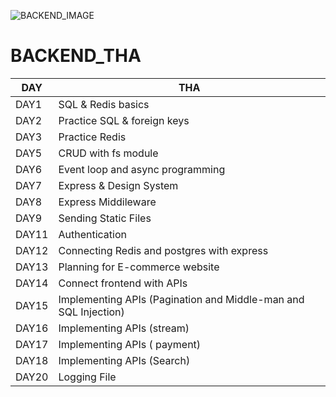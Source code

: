 ![BACKEND_IMAGE](https://codingthesmartway.com/wp-content/uploads/2019/01/mern_logo-400x292.png)
# BACKEND_THA

| DAY | THA |
| ------ | ------|
| DAY1 | SQL & Redis basics |
| DAY2 |  Practice SQL & foreign keys |
| DAY3 |  Practice Redis |
| DAY5 |  CRUD with fs module |
| DAY6 |  Event loop and async programming |
| DAY7 |  Express & Design System |
| DAY8 |  Express Middileware |
| DAY9 |  Sending Static Files |
| DAY11 |  Authentication |
| DAY12 |  Connecting Redis and postgres with express |
| DAY13 |  Planning for E-commerce website |
| DAY14 |  Connect frontend with APIs |
| DAY15 | Implementing APIs (Pagination and Middle-man and SQL Injection) |
| DAY16 | Implementing APIs (stream) |
| DAY17 | Implementing APIs ( payment) |
| DAY18 |  Implementing APIs (Search) |
| DAY20 |  Logging File |




